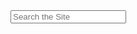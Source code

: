 <div class="container">
	<div class="well" id="searchbox">
		<input id="search-field" placeholder="Search the Site"/>
		<ul id="results"></ul>
	</div>
</div>
